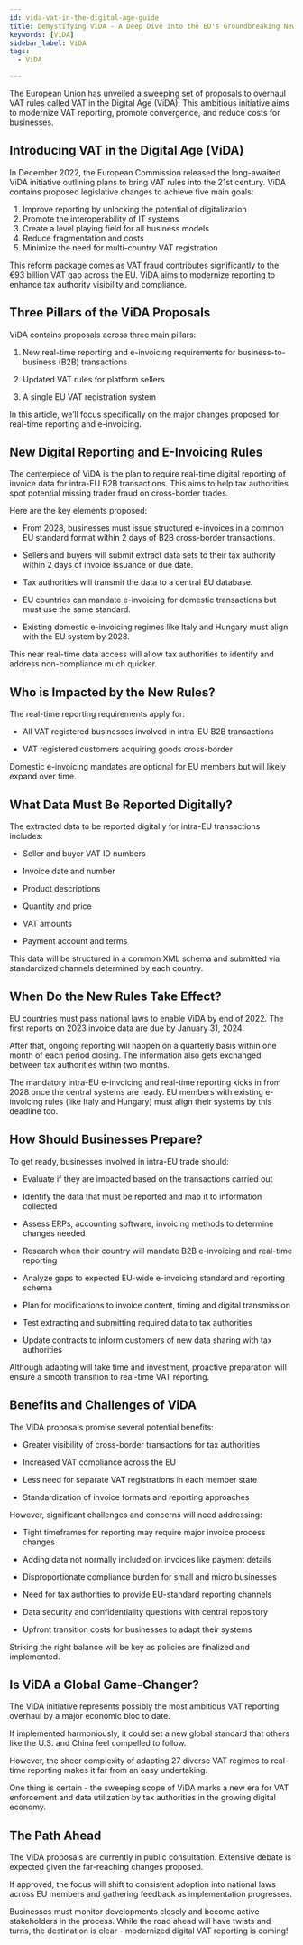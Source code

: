 ```yaml
---
id: vida-vat-in-the-digital-age-guide
title: Demystifying ViDA - A Deep Dive into the EU's Groundbreaking New VAT Rules
keywords: [ViDA]
sidebar_label: ViDA
tags:
  - ViDA

---
```



The European Union has unveiled a sweeping set of proposals to overhaul VAT rules called VAT in the Digital Age (ViDA). This ambitious initiative aims to modernize VAT reporting, promote convergence, and reduce costs for businesses. 


## Introducing VAT in the Digital Age (ViDA)

In December 2022, the European Commission released the long-awaited ViDA initiative outlining plans to bring VAT rules into the 21st century. ViDA contains proposed legislative changes to achieve five main goals:

1. Improve reporting by unlocking the potential of digitalization
2. Promote the interoperability of IT systems
3. Create a level playing field for all business models  
4. Reduce fragmentation and costs
5. Minimize the need for multi-country VAT registration

This reform package comes as VAT fraud contributes significantly to the €93 billion VAT gap across the EU. ViDA aims to modernize reporting to enhance tax authority visibility and compliance.

## Three Pillars of the ViDA Proposals

ViDA contains proposals across three main pillars:

1. New real-time reporting and e-invoicing requirements for business-to-business (B2B) transactions

2. Updated VAT rules for platform sellers

3. A single EU VAT registration system

In this article, we’ll focus specifically on the major changes proposed for real-time reporting and e-invoicing.

## New Digital Reporting and E-Invoicing Rules

The centerpiece of ViDA is the plan to require real-time digital reporting of invoice data for intra-EU B2B transactions. This aims to help tax authorities spot potential missing trader fraud on cross-border trades.

Here are the key elements proposed:

- From 2028, businesses must issue structured e-invoices in a common EU standard format within 2 days of B2B cross-border transactions.

- Sellers and buyers will submit extract data sets to their tax authority within 2 days of invoice issuance or due date.

- Tax authorities will transmit the data to a central EU database.

- EU countries can mandate e-invoicing for domestic transactions but must use the same standard.

- Existing domestic e-invoicing regimes like Italy and Hungary must align with the EU system by 2028. 

This near real-time data access will allow tax authorities to identify and address non-compliance much quicker.

## Who is Impacted by the New Rules?

The real-time reporting requirements apply for:

- All VAT registered businesses involved in intra-EU B2B transactions 

- VAT registered customers acquiring goods cross-border

Domestic e-invoicing mandates are optional for EU members but will likely expand over time.

## What Data Must Be Reported Digitally? 

The extracted data to be reported digitally for intra-EU transactions includes:

- Seller and buyer VAT ID numbers

- Invoice date and number 

- Product descriptions 

- Quantity and price 

- VAT amounts 

- Payment account and terms

This data will be structured in a common XML schema and submitted via standardized channels determined by each country.

## When Do the New Rules Take Effect?

EU countries must pass national laws to enable ViDA by end of 2022. The first reports on 2023 invoice data are due by January 31, 2024. 

After that, ongoing reporting will happen on a quarterly basis within one month of each period closing. The information also gets exchanged between tax authorities within two months.

The mandatory intra-EU e-invoicing and real-time reporting kicks in from 2028 once the central systems are ready. EU members with existing e-invoicing rules (like Italy and Hungary) must align their systems by this deadline too.

## How Should Businesses Prepare?

To get ready, businesses involved in intra-EU trade should:

- Evaluate if they are impacted based on the transactions carried out

- Identify the data that must be reported and map it to information collected

- Assess ERPs, accounting software, invoicing methods to determine changes needed 

- Research when their country will mandate B2B e-invoicing and real-time reporting

- Analyze gaps to expected EU-wide e-invoicing standard and reporting schema

- Plan for modifications to invoice content, timing and digital transmission 

- Test extracting and submitting required data to tax authorities

- Update contracts to inform customers of new data sharing with tax authorities

Although adapting will take time and investment, proactive preparation will ensure a smooth transition to real-time VAT reporting.

## Benefits and Challenges of ViDA

The ViDA proposals promise several potential benefits:

- Greater visibility of cross-border transactions for tax authorities

- Increased VAT compliance across the EU

- Less need for separate VAT registrations in each member state

- Standardization of invoice formats and reporting approaches

However, significant challenges and concerns will need addressing:

- Tight timeframes for reporting may require major invoice process changes

- Adding data not normally included on invoices like payment details 

- Disproportionate compliance burden for small and micro businesses

- Need for tax authorities to provide EU-standard reporting channels

- Data security and confidentiality questions with central repository  

- Upfront transition costs for businesses to adapt their systems

Striking the right balance will be key as policies are finalized and implemented.

## Is ViDA a Global Game-Changer?

The ViDA initiative represents possibly the most ambitious VAT reporting overhaul by a major economic bloc to date. 

If implemented harmoniously, it could set a new global standard that others like the U.S. and China feel compelled to follow.

However, the sheer complexity of adapting 27 diverse VAT regimes to real-time reporting makes it far from an easy undertaking. 

One thing is certain - the sweeping scope of ViDA marks a new era for VAT enforcement and data utilization by tax authorities in the growing digital economy.

## The Path Ahead 

The ViDA proposals are currently in public consultation. Extensive debate is expected given the far-reaching changes proposed. 

If approved, the focus will shift to consistent adoption into national laws across EU members and gathering feedback as implementation progresses.

Businesses must monitor developments closely and become active stakeholders in the process. While the road ahead will have twists and turns, the destination is clear - modernized digital VAT reporting is coming!

